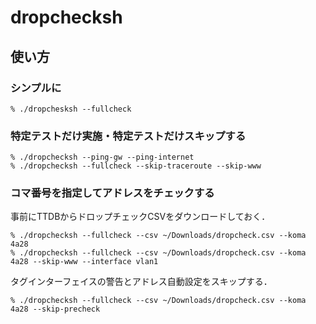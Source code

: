# dropchecksh
## 使い方
### シンプルに
```
% ./dropchesksh --fullcheck
```

### 特定テストだけ実施・特定テストだけスキップする
```
% ./dropchecksh --ping-gw --ping-internet
% ./dropchecksh --fullcheck --skip-traceroute --skip-www
```

### コマ番号を指定してアドレスをチェックする
事前にTTDBからドロップチェックCSVをダウンロードしておく．
```
% ./dropchecksh --fullcheck --csv ~/Downloads/dropcheck.csv --koma 4a28
% ./dropchecksh --fullcheck --csv ~/Downloads/dropcheck.csv --koma 4a28 --skip-www --interface vlan1
```

タグインターフェイスの警告とアドレス自動設定をスキップする．
```
% ./dropchecksh --fullcheck --csv ~/Downloads/dropcheck.csv --koma 4a28 --skip-precheck
```
